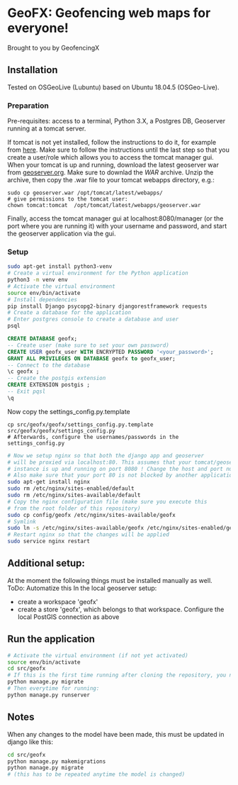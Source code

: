 # GeoFX: Geofencing web maps for everyone!
Brought to you by GeofencingX

## Installation
Tested on OSGeoLive (Lubuntu) based on Ubuntu 18.04.5 (OSGeo-Live).

### Preparation
Pre-requisites: access to a terminal, Python 3.X, a Postgres DB, Geoserver running at a tomcat server.

If tomcat is not yet installed, follow the instructions to do it, for example from [here](https://linuxize.com/post/how-to-install-tomcat-9-on-ubuntu-18-04/). Make sure to follow the instructions until the last step so that you create a user/role which allows you to access the tomcat manager gui.
When your tomcat is up and running, download the latest geoserver war from [geoserver.org](http://geoserver.org/release/stable/). Make sure to downlad the *WAR* archive. Unzip the archive, then copy the .war file to your tomcat webapps directory, e.g.:

```
sudo cp geoserver.war /opt/tomcat/latest/webapps/
# give permissions to the tomcat user:
chown tomcat:tomcat  /opt/tomcat/latest/webapps/geoserver.war
```
Finally, access the tomcat manager gui at localhost:8080/manager (or the port where you are running it) with your username and password, and start the geoserver application via the gui.


### Setup
```bash
sudo apt-get install python3-venv
# Create a virtual environment for the Python application
python3 -m venv env
# Activate the virtual environment
source env/bin/activate
# Install dependencies
pip install Django psycopg2-binary djangorestframework requests
# Create a database for the application
# Enter postgres console to create a database and user
psql
```

```SQL
CREATE DATABASE geofx;
-- Create user (make sure to set your own password)
CREATE USER geofx_user WITH ENCRYPTED PASSWORD '<your_password>';
GRANT ALL PRIVILEGES ON DATABASE geofx to geofx_user;
-- Connect to the database
\c geofx ;
-- Create the postgis extension
CREATE EXTENSION postgis ;
-- Exit pqsl
\q
```

Now copy the settings_config.py.template
```
cp src/geofx/geofx/settings_config.py.template src/geofx/geofx/settings_config.py
# Afterwards, configure the usernames/passwords in the settings_config.py
```

```bash
# Now we setup nginx so that both the django app and geoserver
# will be proxied via localhost:80. This assumes that your tomcat/geoserver
# instance is up and running on port 8080 ! Change the host and port numbers if necessary.
# Also make sure that your port 80 is not blocked by another application.
sudo apt-get install nginx
sudo rm /etc/nginx/sites-enabled/default
sudo rm /etc/nginx/sites-available/default
# Copy the nginx configuration file (make sure you execute this
# from the root folder of this repository)
sudo cp config/geofx /etc/nginx/sites-available/geofx
# Symlink
sudo ln -s /etc/nginx/sites-available/geofx /etc/nginx/sites-enabled/geofx
# Restart nginx so that the changes will be applied
sudo service nginx restart
```

## Additional setup:
At the moment the following things must be installed manually as well. ToDo: Automatize this
In the local geoserver setup:
- create a workspace 'geofx'
- create a store 'geofx', which belongs to that workspace. Configure the local PostGIS connection as above

## Run the application
```bash
# Activate the virtual environment (if not yet activated)
source env/bin/activate
cd src/geofx
# If this is the first time running after cloning the repository, you need to do
python manage.py migrate
# Then everytime for running:
python manage.py runserver
```

## Notes
When any changes to the model have been made, this must be updated in django like this:
```bash
cd src/geofx
python manage.py makemigrations
python manage.py migrate
# (this has to be repeated anytime the model is changed)
```

